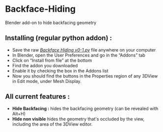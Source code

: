 # Backface-Hiding
Blender add-on to hide backfacing geometry

## Installing (regular python addon) :

* Save the raw [*Backface Hiding v0-1.py*](https://github.com/ChameleonScales/Backface-Hiding/raw/master/Backface%20Hiding%20v0-1.py) file anywhere on your computer
* In Blender, open the User Preferences and go in the “Addons” tab
* Click on “Install from file” at the bottom
* Find the addon you downloaded
* Enable it by checking the box in the Addons list
* Now you should find the buttons in the Properties region of any 3DView in Edit mode, under Mesh Display.

## All current features :

* **Hide Backfacing :** hides the backfacing geometry (can be revealed with Alt+H)
* **Hide non visible** hides the geometry that's occluded by the view, including the area of the 3DView editor.
